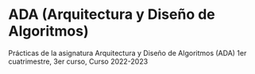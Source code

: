# ADA (Arquitectura y Diseño de Algoritmos)
Prácticas de la asignatura Arquitectura y Diseño de Algoritmos (ADA) 1er cuatrimestre, 3er curso, Curso 2022-2023
